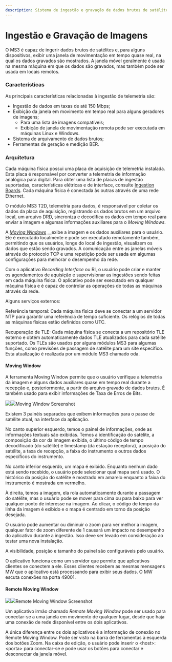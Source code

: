 ```yaml
---
description: Sistema de ingestão e gravação de dados brutos de satélites.
---
```


# Ingestão e Gravação de Imagens

O MS3 é capaz de ingerir dados brutos de satélites e, para alguns dispositivos, exibir uma janela de movimentação em tempo quase real, na qual os dados gravados são mostrados. A janela móvel geralmente é usada na mesma máquina em que os dados são gravados, mas também pode ser usada em locais remotos.

### Características 

As principais características relacionadas à ingestão de telemetria são:

* Ingestão de dados em taxas de até 150 Mbps;
* Exibição da janela em movimento em tempo real para alguns geradores de imagens;
  * Para uma lista de imagens compatíveis;
  * Exibição de janela de movimentação remota pode ser executada em máquinas Linux e Windows.
* Sistema de arquivamento de dados brutos;
* Ferramentas de geração e medição BER. 

### Arquitetura

Cada máquina física possui uma placa de aquisição de telemetria instalada. Esta placa é responsável por converter a telemetria de informação analógica para digital. Para obter uma lista de placas de ingestão suportadas, características elétricas e de interface, consulte [Ingestion Boards](http://enms3wiki.dpi.inpe.br/wiki/Ingestion_Boards). Cada máquina física é conectada às outras através de uma rede Ethernet.

O módulo MS3 T2D, telemetria para dados, é responsável por coletar os dados da placa de aquisição, registrando os dados brutos em um arquivo local, um arquivo DRD, sincroniza e decodifica os dados em tempo real para enviar a imagem e algumas informações auxiliares para o _Moving Windows_.

A [_Moving Windows_](sistema-de-ingestao-de-telemetria.md#moving-window) __exibe a imagem e os dados auxiliares para o usuário. Ele é executado localmente e pode ser executado remotamente também, permitindo que os usuários, longe do local de ingestão, visualizem os dados que estão sendo gravados. A comunicação entre as janelas móveis através do protocolo TCP e uma repetição pode ser usada em algumas configurações para melhorar o desempenho da rede.

Com o aplicativo _Recording Interface_ ou RI, o usuário pode criar e manter os agendamentos de aquisição e supervisionar as ingestões sendo feitas em cada máquina física. O aplicativo pode ser executado em qualquer máquina física e é capaz de controlar as operações de todas as máquinas através da rede.

Alguns serviços externos: 

Referência temporal: Cada máquina física deve se conectar a um servidor NTP para garantir uma referência de tempo suficiente. Os relógios de todas as máquinas físicas estão definidos como UTC.

Recuperação de TLE: Cada máquina física se conecta a um repositório TLE externo e obtém automaticamente dados TLE atualizados para cada satélite suportado. Os TLEs são usados ​​por alguns módulos MS3 para algumas funções, como previsões de passagem de satélite para um site específico. Esta atualização é realizada por um módulo MS3 chamado oda.

#### Moving Window

A ferramenta Moving Window permite que o usuário verifique a telemetria da imagem e alguns dados auxiliares quase em tempo real durante a recepção e, posteriormente, a partir do arquivo gravado de dados brutos. É também usado para exibir informações de Taxa de Erros de Bits.

[![](http://enms3wiki.dpi.inpe.br/en.w/images/thumb/1/1e/Mw.jpg/600px-Mw.jpg)](http://enms3wiki.dpi.inpe.br/wiki/File:Mw.jpg)[![](http://enms3wiki.dpi.inpe.br/en.w/skins/common/images/magnify-clip.png)](http://enms3wiki.dpi.inpe.br/wiki/File:Mw.jpg)Moving Window Screenshot

Existem 3 painéis separados que exibem informações para o passe de satélite atual, na interface da aplicação.

No canto superior esquerdo, temos o painel de informações, onde as informações textuais são exibidas. Temos a identificação do satélite, a composição da cor da imagem exibida, o último código de tempo decodificado \(do satélite\) e timestamp \(da estação receptora\), a posição do satélite, a taxa de recepção, a faixa do instrumento e outros dados específicos do instrumento.

No canto inferior esquerdo, um mapa é exibido. Enquanto nenhum dado está sendo recebido, o usuário pode selecionar qual mapa será usado. O histórico da posição do satélite é mostrado em amarelo enquanto a faixa do instrumento é mostrada em vermelho.

À direita, temos a imagem, ela rola automaticamente durante a passagem do satélite, mas o usuário pode se mover para cima ou para baixo para ver qualquer ponto de interesse na imagem. Ao clicar, o código de tempo da linha da imagem é exibido e o mapa é centrado em torno da posição desejada.

O usuário pode aumentar ou diminuir o zoom para ver melhor a imagem, qualquer fator de zoom diferente de 1 causará um impacto no desempenho do aplicativo durante a ingestão. Isso deve ser levado em consideração ao testar uma nova instalação.

A visibilidade, posição e tamanho do painel são configuráveis ​​pelo usuário.

O aplicativo funciona como um servidor que permite que aplicativos clientes se conectem a ele. Esses clientes recebem as mesmas mensagens MW que o aplicativo está processando para exibir seus dados. O MW escuta conexões na porta 49001.

#### Remote Moving Window

[![](http://enms3wiki.dpi.inpe.br/en.w/images/thumb/7/78/Mwremote.jpg/600px-Mwremote.jpg)](http://enms3wiki.dpi.inpe.br/wiki/File:Mwremote.jpg)[![](http://enms3wiki.dpi.inpe.br/en.w/skins/common/images/magnify-clip.png)](http://enms3wiki.dpi.inpe.br/wiki/File:Mwremote.jpg)Remote Moving Window Screenshot

Um aplicativo irmão chamado _Remote Moving Window_ pode ser usado para conectar-se a uma janela em movimento de qualquer lugar, desde que haja uma conexão de rede disponível entre os dois aplicativos.

A única diferença entre os dois aplicativos é a informação de conexão no Remote Moving Window. Pode ser visto na barra de ferramentas à esquerda dos botões Zoom. Na caixa de edição, o usuário pode inserir o &lt;host&gt;:&lt;porta&gt; para conectar-se e pode usar os botões para conectar e desconectar da janela móvel.

